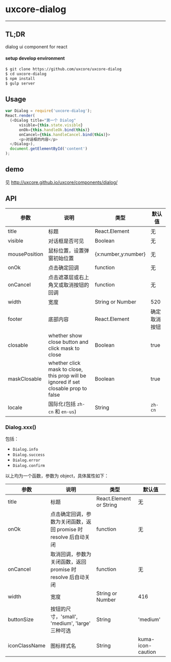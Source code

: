# uxcore-dialog
---

## TL;DR

dialog ui component for react

#### setup develop environment

```sh
$ git clone https://github.com/uxcore/uxcore-dialog
$ cd uxcore-dialog
$ npm install
$ gulp server
```

## Usage

```js
var Dialog = require('uxcore-dialog');
React.render(
  (<Dialog title="第一个 Dialog"
      visible={this.state.visible}
      onOk={this.handleOk.bind(this)}
      onCancel={this.handleCancel.bind(this)}>
      <p>对话框的内容</p>
  </Dialog>),
  document.getElementById('content')
);
```

## demo

见 http://uxcore.github.io/uxcore/components/dialog/

## API

| 参数       | 说明           | 类型             | 默认值       |
|------------|----------------|------------------|--------------|
| title      | 标题           | React.Element    | 无           |
| visible      | 对话框是否可见  | Boolean    | 无           |
| mousePosition      | 鼠标位置，设置弹窗初始位置           | {x:number,y:number}   | 无           |
| onOk       | 点击确定回调       | function         | 无           |
| onCancel   | 点击遮罩层或右上角叉或取消按钮的回调  | function  | 无           |
| width      | 宽度           | String or Number | 520           |
| footer     | 底部内容       | React.Element    | 确定取消按钮 |
| closable | whether show close button and click mask to close | Boolean | true |
| maskClosable | whether click mask to close, this prop will be ignored if set closable prop to false | Boolean | true |
| locale     | 国际化(包括 `zh-cn` 和 `en-us`)    | String     |  `zh-cn`

### Dialog.xxx()

包括：

- `Dialog.info`
- `Dialog.success`
- `Dialog.error`
- `Dialog.confirm`

以上均为一个函数，参数为 object，具体属性如下：

| 参数       | 说明           | 类型             | 默认值       |
|------------|----------------|------------------|--------------|
| title      | 标题           | React.Element or String    | 无           |
| onOk       | 点击确定回调，参数为关闭函数，返回 promise 时 resolve 后自动关闭      | function         | 无           |
| onCancel | 取消回调，参数为关闭函数，返回 promise 时 resolve 后自动关闭       | function         | 无           |
| width      | 宽度           | String or Number | 416           |
| buttonSize  |  按钮的尺寸，'small', 'medium', 'large' 三种可选 | String | 'medium'|
| iconClassName | 图标样式名 | String | kuma-icon-caution |
